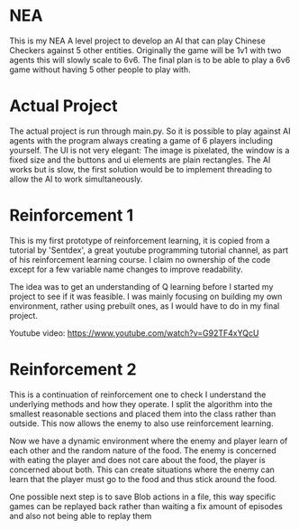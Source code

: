 # NEA
This is my NEA A level project to develop an AI that can play Chinese Checkers against 5 other entities. Originally the game will be 1v1 with two agents this will slowly scale to 6v6. The final plan is to be able to play a 6v6 game without having 5 other people to play with.

# Actual Project
The actual project is run through main.py. So it is possible to play against AI agents with the program always creating a game of 6 players including yourself. The UI is not very elegant: The image is pixelated, the window is a fixed size and the buttons and ui elements are plain rectangles. The AI works but is slow, the first solution would be to implement threading to allow the AI to work simultaneously.

# Reinforcement 1
This is my first prototype of reinforcement learning, it is copied from a tutorial by 'Sentdex', a great youtube programming tutorial channel, as part of his reinforcement learning course. I claim no ownership of the code except for a few variable name changes to improve readability.

The idea was to get an understanding of Q learning before I started my project to see if it was feasible. I was mainly focusing on building my own environment, rather using prebuilt ones, as I would have to do in my final project.

Youtube video: https://www.youtube.com/watch?v=G92TF4xYQcU

# Reinforcement 2
This is a continuation of reinforcement one to check I understand the underlying methods and how they operate. I split the algorithm into the smallest reasonable sections and placed them into the class rather than outside. This now allows the enemy to also use reinforcement learning.

Now we have a dynamic environment where the enemy and player learn of each other and the random nature of the food. The enemy is concerned with eating the player and does not care about the food, the player is concerned about both. This can create situations where the enemy can learn that the player must go to the food and thus stick around the food.

One possible next step is to save Blob actions in a file, this way specific games can be replayed back rather than waiting a fix amount of episodes and also not being able to replay them

